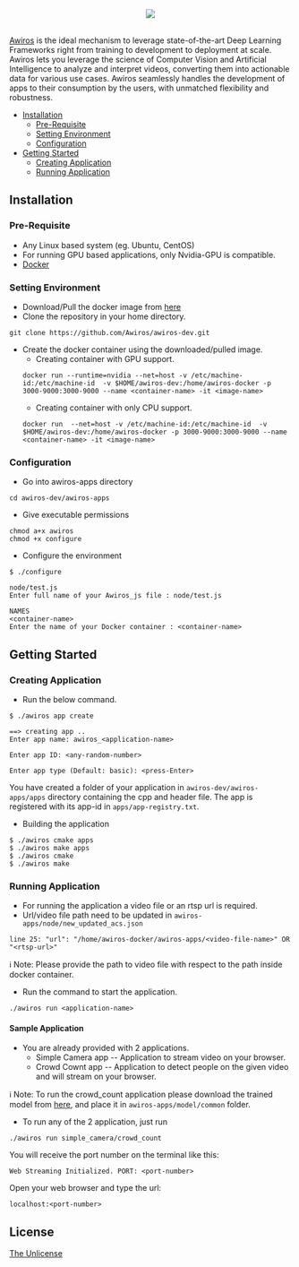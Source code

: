 <div align="center">
  <img src="https://user-images.githubusercontent.com/64395702/80786133-4d87e000-8ba0-11ea-9f09-c10713201b78.png">
</div>

<br/>[Awiros](www.awiros.com) is the ideal mechanism to leverage state-of-the-art Deep Learning Frameworks right from training to development to deployment at  scale. Awiros lets you leverage the science of Computer Vision and Artificial  Intelligence to analyze and interpret videos, converting them into actionable data for various use cases. Awiros seamlessly handles the development of apps to their consumption by the users, with unmatched flexibility and robustness.

- [Installation](#installation)
  - [Pre-Requisite](#pre-requisite)
  - [Setting Environment](#setting-environment)
  - [Configuration](#configuration)
- [Getting Started](#getting-started)
  - [Creating Application](#creating-application)
  - [Running Application](#running-application)

## Installation
### Pre-Requisite
- Any Linux based system (eg. Ubuntu, CentOS)
- For running GPU based applications, only Nvidia-GPU is compatible.
- [Docker](https://www.docker.com/)

### Setting Environment
- Download/Pull the docker image from [here]()
- Clone the repository in your home directory.
```
git clone https://github.com/Awiros/awiros-dev.git
```
- Create the docker container using the downloaded/pulled image.
  - Creating container with GPU support.
  ```
  docker run --runtime=nvidia --net=host -v /etc/machine-id:/etc/machine-id  -v $HOME/awiros-dev:/home/awiros-docker -p 3000-9000:3000-9000 --name <container-name> -it <image-name>
  ```
  - Creating container with only CPU support.
  ```
  docker run  --net=host -v /etc/machine-id:/etc/machine-id  -v $HOME/awiros-dev:/home/awiros-docker -p 3000-9000:3000-9000 --name <container-name> -it <image-name>

  ```
### Configuration
- Go into awiros-apps directory
```
cd awiros-dev/awiros-apps
```
- Give executable permissions
```
chmod a+x awiros
chmod +x configure
```
- Configure the environment
```
$ ./configure

node/test.js
Enter full name of your Awiros_js file : node/test.js

NAMES
<container-name>
Enter the name of your Docker container : <container-name>
```

## Getting Started
### Creating Application
- Run the below command.
```
$ ./awiros app create

==> creating app ..
Enter app name: awiros_<application-name>

Enter app ID: <any-random-number>

Enter app type (Default: basic): <press-Enter>
```
You have created a folder of your application in `awiros-dev/awiros-apps/apps` directory containing the cpp and header file. The app is registered with its app-id in `apps/app-registry.txt`.
- Building the application
```
$ ./awiros cmake apps
$ ./awiros make apps
$ ./awiros cmake
$ ./awiros make
```

### Running Application
- For running the application a video file or an rtsp url is required.
- Url/video file path need to be updated in `awiros-apps/node/new_updated_acs.json`
```
line 25: "url": "/home/awiros-docker/awiros-apps/<video-file-name>" OR "<rtsp-url>"
```
:information_source: Note: Please provide the path to video file with respect to the path inside docker container.
- Run the command to start the application.
```
./awiros run <application-name>
```
#### Sample Application
- You are already provided with 2 applications.
  - Simple Camera app -- Application to stream video on your browser.
  - Crowd Cownt app -- Application to detect people on the given video and will stream on your browser.
  
:information_source: Note: To run the crowd_count application please download the trained model from [here](), and place it in `awiros-apps/model/common` folder.

- To run any of the 2 application, just run
```
./awiros run simple_camera/crowd_count
```
You will receive the port number on the terminal like this:
```
Web Streaming Initialized. PORT: <port-number>
```
Open your web browser and type the url:
```
localhost:<port-number>
```
## License
[The Unlicense](LICENSE)
